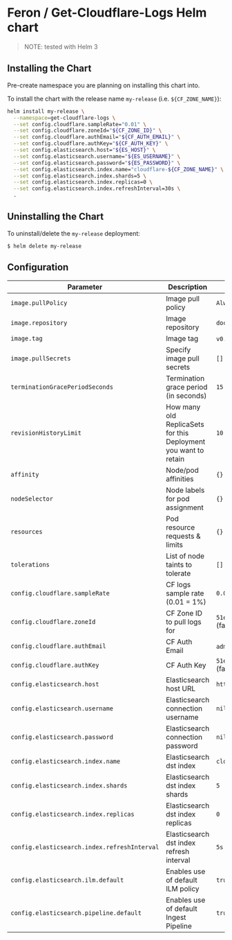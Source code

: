 # Feron / Get-Cloudflare-Logs Helm chart

> NOTE: tested with Helm 3

## Installing the Chart

Pre-create namespace you are planning on installing this chart into.

To install the chart with the release name `my-release` (i.e. `${CF_ZONE_NAME}`):

```sh
helm install my-release \
  --namespace=get-cloudflare-logs \
  --set config.cloudflare.sampleRate="0.01" \
  --set config.cloudflare.zoneId="${CF_ZONE_ID}" \
  --set config.cloudflare.authEmail="${CF_AUTH_EMAIL}" \
  --set config.cloudflare.authKey="${CF_AUTH_KEY}" \
  --set config.elasticsearch.host="${ES_HOST}" \
  --set config.elasticsearch.username="${ES_USERNAME}" \
  --set config.elasticsearch.password="${ES_PASSWORD}" \
  --set config.elasticsearch.index.name="cloudflare-${CF_ZONE_NAME}" \
  --set config.elasticsearch.index.shards=5 \
  --set config.elasticsearch.index.replicas=0 \
  --set config.elasticsearch.index.refreshInterval=30s \
  .
```

## Uninstalling the Chart

To uninstall/delete the `my-release` deployment:

```console
$ helm delete my-release
```

## Configuration

 Parameter                      | Description                            | Default
------------------------------- | -------------------------------------- | ---------
`image.pullPolicy`              | Image pull policy                      | `Always`
`image.repository`              | Image repository                       | `docker.io/anapsix/get-cloudflare-logs`
`image.tag`                     | Image tag                              | `v0.2.1` (same as `.Chart.AppVersion`)
`image.pullSecrets`             | Specify image pull secrets             | `[]`
`terminationGracePeriodSeconds` | Termination grace period (in seconds)  | `15`
`revisionHistoryLimit`          | How many old ReplicaSets for this Deployment you want to retain | `10`
`affinity`                      | Node/pod affinities                    | `{}`
`nodeSelector`                  | Node labels for pod assignment         | `{}`
`resources`                     | Pod resource requests & limits         | `{}`
`tolerations`                   | List of node taints to tolerate        | `[]`
`config.cloudflare.sampleRate`  | CF logs sample rate (0.01 = 1%)        | `0.01`
`config.cloudflare.zoneId`      | CF Zone ID to pull logs for            | `51e241f08e014feb95d1b2760228d12a` (fake)
`config.cloudflare.authEmail`   | CF Auth Email                          | `admin@example.com` (fake)
`config.cloudflare.authKey`     | CF Auth Key                            | `51e241f08e014feb95d1b2760228d12a2df50` (fake)
`config.elasticsearch.host`     | Elasticsearch host URL                 | `http://elasticsearch:9200`
`config.elasticsearch.username` | Elasticsearch connection username      | `nil`
`config.elasticsearch.password` | Elasticsearch connection password      | `nil`
`config.elasticsearch.index.name`     | Elasticsearch dst index          | `cloudflare-access`
`config.elasticsearch.index.shards`   | Elasticsearch dst index shards   | `5`
`config.elasticsearch.index.replicas` | Elasticsearch dst index replicas | `0`
`config.elasticsearch.index.refreshInterval` | Elasticsearch dst index refresh interval | `5s`
`config.elasticsearch.ilm.default`      | Enables use of default ILM policy | `true`
`config.elasticsearch.pipeline.default` | Enables use of default Ingest Pipeline | `true`
